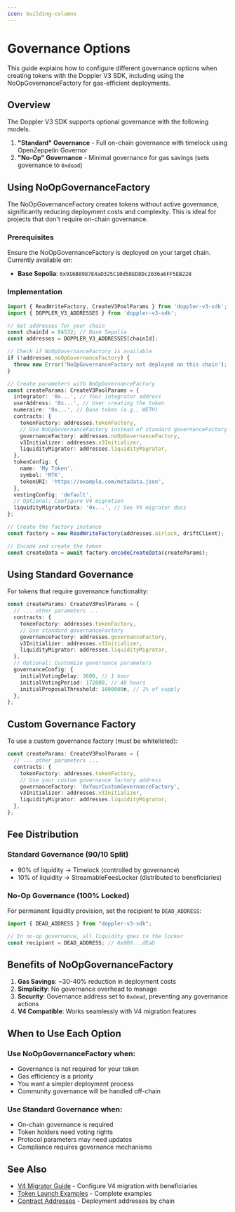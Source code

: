 ```yaml
---
icon: building-columns
---
```


# Governance Options

This guide explains how to configure different governance options when creating tokens with the Doppler V3 SDK, including using the NoOpGovernanceFactory for gas-efficient deployments.

## Overview

The Doppler V3 SDK supports optional governance with the following models.

1. **"Standard" Governance** - Full on-chain governance with timelock using OpenZeppelin Governor
2. **"No-Op" Governance** - Minimal governance for gas savings (sets governance to `0xdead`)

## Using NoOpGovernanceFactory

The NoOpGovernanceFactory creates tokens without active governance, significantly reducing deployment costs and complexity. This is ideal for projects that don't require on-chain governance.

### Prerequisites

Ensure the NoOpGovernanceFactory is deployed on your target chain. Currently available on:

* **Base Sepolia**: `0x916B8987E4aD325C10d58ED8Dc2036a6FF5EB228`

### Implementation

```typescript
import { ReadWriteFactory, CreateV3PoolParams } from 'doppler-v3-sdk';
import { DOPPLER_V3_ADDRESSES } from 'doppler-v3-sdk';

// Get addresses for your chain
const chainId = 84532; // Base Sepolia
const addresses = DOPPLER_V3_ADDRESSES[chainId];

// Check if NoOpGovernanceFactory is available
if (!addresses.noOpGovernanceFactory) {
  throw new Error('NoOpGovernanceFactory not deployed on this chain');
}

// Create parameters with NoOpGovernanceFactory
const createParams: CreateV3PoolParams = {
  integrator: '0x...', // Your integrator address
  userAddress: '0x...', // User creating the token
  numeraire: '0x...', // Base token (e.g., WETH)
  contracts: {
    tokenFactory: addresses.tokenFactory,
    // Use NoOpGovernanceFactory instead of standard governanceFactory
    governanceFactory: addresses.noOpGovernanceFactory,
    v3Initializer: addresses.v3Initializer,
    liquidityMigrator: addresses.liquidityMigrator,
  },
  tokenConfig: {
    name: 'My Token',
    symbol: 'MTK',
    tokenURI: 'https://example.com/metadata.json',
  },
  vestingConfig: 'default',
  // Optional: Configure V4 migration
  liquidityMigratorData: '0x...', // See V4 migrator docs
};

// Create the factory instance
const factory = new ReadWriteFactory(addresses.airlock, driftClient);

// Encode and create the token
const createData = await factory.encodeCreateData(createParams);
```

## Using Standard Governance

For tokens that require governance functionality:

```typescript
const createParams: CreateV3PoolParams = {
  // ... other parameters ...
  contracts: {
    tokenFactory: addresses.tokenFactory,
    // Use standard governanceFactory
    governanceFactory: addresses.governanceFactory,
    v3Initializer: addresses.v3Initializer,
    liquidityMigrator: addresses.liquidityMigrator,
  },
  // Optional: Customize governance parameters
  governanceConfig: {
    initialVotingDelay: 3600, // 1 hour
    initialVotingPeriod: 172800, // 48 hours
    initialProposalThreshold: 1000000n, // 1% of supply
  },
};
```

## Custom Governance Factory

To use a custom governance factory (must be whitelisted):

```typescript
const createParams: CreateV3PoolParams = {
  // ... other parameters ...
  contracts: {
    tokenFactory: addresses.tokenFactory,
    // Use your custom governance factory address
    governanceFactory: '0xYourCustomGovernanceFactory',
    v3Initializer: addresses.v3Initializer,
    liquidityMigrator: addresses.liquidityMigrator,
  },
};
```

## Fee Distribution

### Standard Governance (90/10 Split)

* 90% of liquidity → Timelock (controlled by governance)
* 10% of liquidity → StreamableFeesLocker (distributed to beneficiaries)

### No-Op Governance (100% Locked)

For permanent liquidity provision, set the recipient to `DEAD_ADDRESS`:

```typescript
import { DEAD_ADDRESS } from "doppler-v3-sdk";

// In no-op governance, all liquidity goes to the locker
const recipient = DEAD_ADDRESS; // 0x000...dEaD
```

## Benefits of NoOpGovernanceFactory

1. **Gas Savings**: \~30-40% reduction in deployment costs
2. **Simplicity**: No governance overhead to manage
3. **Security**: Governance address set to `0xdead`, preventing any governance actions
4. **V4 Compatible**: Works seamlessly with V4 migration features

## When to Use Each Option

### Use NoOpGovernanceFactory when:

* Governance is not required for your token
* Gas efficiency is a priority
* You want a simpler deployment process
* Community governance will be handled off-chain

### Use Standard Governance when:

* On-chain governance is required
* Token holders need voting rights
* Protocol parameters may need updates
* Compliance requires governance mechanisms

## See Also

* [V4 Migrator Guide](v4-migrator.md) - Configure V4 migration with beneficiaries
* [Token Launch Examples](../doppler-v3-sdk-reference/token-launch-examples.md) - Complete examples
* [Contract Addresses](../doppler-v3-sdk-reference/contract-addresses.md) - Deployment addresses by chain
